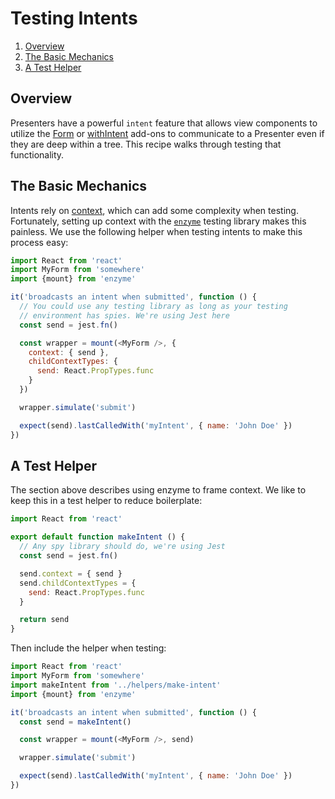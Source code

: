 # Testing Intents

1. [Overview](#overview)
2. [The Basic Mechanics](#the-basic-mechanics)
3. [A Test Helper](#a-test-helper)

## Overview

Presenters have a powerful `intent` feature that allows view
components to utilize the [Form](../api/form.md)
or [withIntent](../api/with-intent.md) add-ons to communicate to a
Presenter even if they are deep within a tree. This recipe walks
through testing that functionality.

## The Basic Mechanics

Intents rely
on [context](https://facebook.github.io/react/docs/context.html),
which can add some complexity when testing. Fortunately, setting up
context with the [`enzyme`](https://github.com/airbnb/enzyme) testing
library makes this painless. We use the following helper when testing
intents to make this process easy:

```javascript
import React from 'react'
import MyForm from 'somewhere'
import {mount} from 'enzyme'

it('broadcasts an intent when submitted', function () {
  // You could use any testing library as long as your testing
  // environment has spies. We're using Jest here
  const send = jest.fn()

  const wrapper = mount(<MyForm />, {
    context: { send },
    childContextTypes: {
      send: React.PropTypes.func
    }
  })

  wrapper.simulate('submit')

  expect(send).lastCalledWith('myIntent', { name: 'John Doe' })
})
```

## A Test Helper

The section above describes using enzyme to frame context. We like to
keep this in a test helper to reduce boilerplate:

```javascript
import React from 'react'

export default function makeIntent () {
  // Any spy library should do, we're using Jest
  const send = jest.fn()

  send.context = { send }
  send.childContextTypes = {
    send: React.PropTypes.func
  }

  return send
}
```

Then include the helper when testing:

```javascript
import React from 'react'
import MyForm from 'somewhere'
import makeIntent from '../helpers/make-intent'
import {mount} from 'enzyme'

it('broadcasts an intent when submitted', function () {
  const send = makeIntent()

  const wrapper = mount(<MyForm />, send)

  wrapper.simulate('submit')

  expect(send).lastCalledWith('myIntent', { name: 'John Doe' })
})
```
